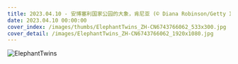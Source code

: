 ```yaml
---
title: 2023.04.10 - 安博塞利国家公园的大象，肯尼亚 (© Diana Robinson/Getty Images)
date: 2023.04.10 00:00:00
cover_index: /images/thumbs/ElephantTwins_ZH-CN6743766062_533x300.jpg
cover_detail: /images/ElephantTwins_ZH-CN6743766062_1920x1080.jpg
---
```


![ElephantTwins](/images/ElephantTwins_ZH-CN6743766062_1920x1080.jpg)

